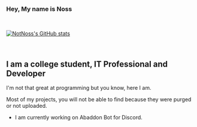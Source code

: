 ### Hey, My name is Noss

<br />

[![NotNoss's GitHub stats](https://github-readme-stats.vercel.app/api?username=notnoss)](https://github.com/anuraghazra/github-readme-stats)

<br />

## I am a college student, IT Professional and Developer
I'm not that great at programming but you know, here I am.

Most of my projects, you will not be able to find because they were purged or not uploaded.

- I am currently working on Abaddon Bot for Discord.

<br />
<!--
### Connect with me
[![Discord](https://img.shields.io/discord/808598513646174228?color=%234518f5&label=Discord&logo=discord&logoColor=%23403d3d&style=flat-square)](http://discord.itsnoss.tech)
[![Twitter](https://img.shields.io/twitter/follow/realnoss?color=%234518f5&style=flat-square&logo=twitter)](https://twitter.com/novaspirittech)
[![Email](https://img.shields.io/badge/Email-contact%40itsnoss.tech-234518f?color=%234518f5&logo=gmail&logoColor=%23403d3d&style=flat-square)](mailto:contact@itsnoss.tech)

<br />
-->
<!--
**ItsNoss/ItsNoss** is a ✨ _special_ ✨ repository because its `README.md` (this file) appears on your GitHub profile.

Here are some ideas to get you started:

- 🔭 I’m currently working on ...
- 🌱 I’m currently learning ...
- 👯 I’m looking to collaborate on ...
- 🤔 I’m looking for help with ...
- 💬 Ask me about ...
- 📫 How to reach me: ...
- 😄 Pronouns: ...
- ⚡ Fun fact: ...
-->
